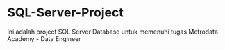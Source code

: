 # SQL-Server-Project

Ini adalah project SQL Server Database untuk memenuhi tugas Metrodata Academy - Data Engineer
